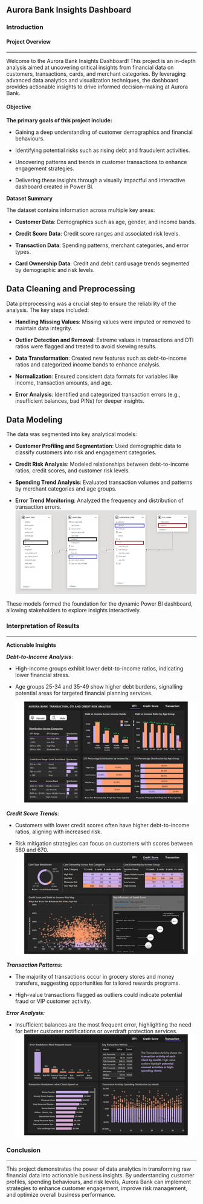 ## Aurora Bank Insights Dashboard

### Introduction

#### Project Overview
---
Welcome to the Aurora Bank Insights Dashboard! This project is an in-depth analysis aimed at uncovering critical insights from financial data on customers, transactions, cards, and merchant categories. By leveraging advanced data analytics and visualization techniques, the dashboard provides actionable insights to drive informed decision-making at Aurora Bank.

#### Objective

**The primary goals of this project include:**

- Gaining a deep understanding of customer demographics and financial behaviours.

- Identifying potential risks such as rising debt and fraudulent activities.

- Uncovering patterns and trends in customer transactions to enhance engagement strategies.

- Delivering these insights through a visually impactful and interactive dashboard created in Power BI.

**Dataset Summary**

The dataset contains information across multiple key areas:

- **Customer Data**: Demographics such as age, gender, and income bands.

- **Credit Score Data**: Credit score ranges and associated risk levels.

- **Transaction Data**: Spending patterns, merchant categories, and error types.

- **Card Ownership Data**: Credit and debit card usage trends segmented by demographic and risk levels.

**Data Cleaning and Preprocessing**
---

Data preprocessing was a crucial step to ensure the reliability of the analysis. The key steps included:

- **Handling Missing Values**: Missing values were imputed or removed to maintain data integrity.

- **Outlier Detection and Removal**: Extreme values in transactions and DTI ratios were flagged and treated to avoid skewing results.

- **Data Transformation**: Created new features such as debt-to-income ratios and categorized income bands to enhance analysis.

- **Normalization**: Ensured consistent data formats for variables like income, transaction amounts, and age.

- **Error Analysis**: Identified and categorized transaction errors (e.g., insufficient balances, bad PINs) for deeper insights.

**Data Modeling**
---

The data was segmented into key analytical models:

- **Customer Profiling and Segmentation**: Used demographic data to classify customers into risk and engagement categories.

- **Credit Risk Analysis**: Modeled relationships between debt-to-income ratios, credit scores, and customer risk levels.

- **Spending Trend Analysis**: Evaluated transaction volumes and patterns by merchant categories and age groups.

- **Error Trend Monitoring**: Analyzed the frequency and distribution of transaction errors.
![](https://github.com/Goldtope1/Aurora-Bank-Dashboard/blob/main/example_data_model.jpg)

These models formed the foundation for the dynamic Power BI dashboard, allowing stakeholders to explore insights interactively.

### Interpretation of Results
---

**Actionable Insights**

***Debt-to-Income Analysis***:

- High-income groups exhibit lower debt-to-income ratios, indicating lower financial stress.

- Age groups 25-34 and 35-49 show higher debt burdens, signalling potential areas for targeted financial planning services.

  ![](https://github.com/Goldtope1/Aurora-Bank-Dashboard/blob/main/Slide1.JPG)

***Credit Score Trends***:

- Customers with lower credit scores often have higher debt-to-income ratios, aligning with increased risk.

- Risk mitigation strategies can focus on customers with scores between 580 and 670.
![](https://github.com/Goldtope1/Aurora-Bank-Dashboard/blob/main/Slide2.JPG)

***Transaction Patterns:***

- The majority of transactions occur in grocery stores and money transfers, suggesting opportunities for tailored rewards programs.

- High-value transactions flagged as outliers could indicate potential fraud or VIP customer activity.

***Error Analysis:***

- Insufficient balances are the most frequent error, highlighting the need for better customer notifications or overdraft protection services.
![](https://github.com/Goldtope1/Aurora-Bank-Dashboard/blob/main/Slide3.JPG)
### Conclusion
---

This project demonstrates the power of data analytics in transforming raw financial data into actionable business insights. By understanding customer profiles, spending behaviours, and risk levels, Aurora Bank can implement strategies to enhance customer engagement, improve risk management, and optimize overall business performance.

